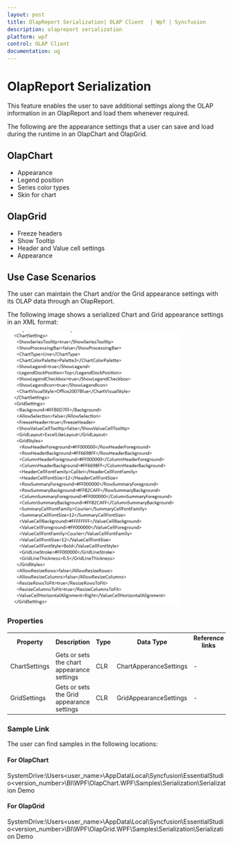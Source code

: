 ```yaml
---
layout: post
title: OlapReport Serialization| OLAP Client  | Wpf | Syncfusion
description: olapreport serialization
platform: wpf
control: OLAP Client 
documentation: ug
---
```

# OlapReport Serialization

This feature enables the user to save additional settings along the OLAP information in an OlapReport and load them whenever required. 

The following are the appearance settings that a user can save and load during the runtime in an OlapChart and OlapGrid.

## OlapChart

* Appearance
* Legend position
* Series color types
* Skin for chart

## OlapGrid

* Freeze headers
* Show Tooltip
* Header and Value cell settings
* Appearance

## Use Case Scenarios

The user can maintain the Chart and/or the Grid appearance settings with its OLAP data through an OlapReport.

The following image shows a serialized Chart and Grid appearance settings in an XML format: 

![C:/Users/diana/Desktop/AdditionalInfoSerialization.png](OlapReport-Serialization_images/OlapReport-Serialization_img1.png)



### Properties



<table>
<tr>
<th>
Property </th><th>
Description </th><th>
Type </th><th>
Data Type </th><th>
Reference links </th></tr>
<tr>
<td>
 ChartSettings</td><td>
Gets or  sets the chart appearance settings</td><td>
CLR </td><td>
ChartApperanceSettings </td><td>
-</td></tr>
<tr>
<td>
GridSettings</td><td>
Gets or sets the Grid appearance settings</td><td>
CLR</td><td>
GridAppearanceSettings</td><td>
-</td></tr>
</table>


### Sample Link

The user can find samples in the following locations:

#### For OlapChart

SystemDrive:\Users\<user_name>\AppData\Local\Syncfusion\EssentialStudio\<version_number>\BI\WPF\OlapChart.WPF\Samples\Serialization\Serialization Demo

#### For OlapGrid

SystemDrive:\Users\<user_name>\AppData\Local\Syncfusion\EssentialStudio\<version_number>\BI\WPF\OlapGrid.WPF\Samples\Serialization\Serialization Demo

